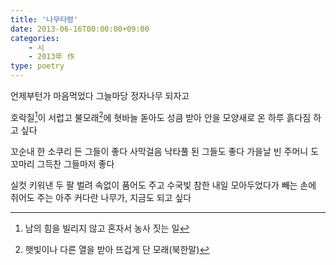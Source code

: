 ```yaml
---
title: '나무타령'
date: 2013-06-16T00:00:00+09:00
categories:
    - 시
    - 2013年 作
type: poetry
---
```


언제부턴가
마음먹었다
그늘마당 정자나무 되자고

호락질[^1]이 서럽고
불모래[^2]에 혓바늘 돋아도
성큼 받아 안을 모양새로
온 하루 흙다짐 하고 싶다

꼬순내 한 소쿠리 든 그들이 좋다
사막걸음 낙타풀 된 그들도 좋다
가을날 빈 주머니 도꼬마리 그득찬 그들마저 좋다

실컷 키워낸 두 팔 벌려
속없이 품어도 주고
수국빛 참한 내일 모아두었다가
빼는 손에 쥐어도 주는
아주 커다란 나무가, 지금도 되고 싶다

[^1]: 남의 힘을 빌리지 않고 혼자서 농사 짓는 일
[^2]: 햇빛이나 다른 열을 받아 뜨겁게 단 모래(북한말)